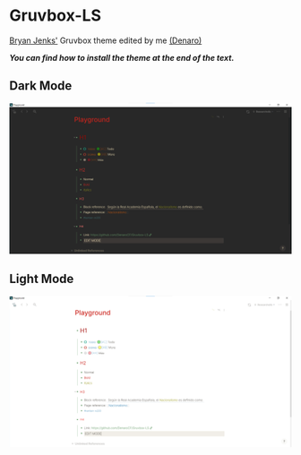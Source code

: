 # Gruvbox-LS
[Bryan Jenks'](https://twitter.com/tallguyjenks) Gruvbox theme edited by me [(Denaro)](https://twitter.com/DenaroCascio)

**_You can find how to install the theme at the end of the text._**

## Dark Mode
![Dark img](src/Dark-gruv.png)

## Light Mode
![Light img](src/Light-gruv.png)
